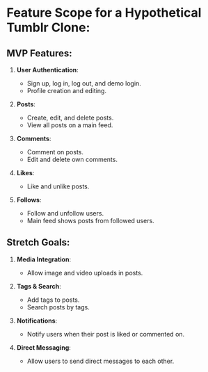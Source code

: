 # Feature Scope for a Hypothetical Tumblr Clone:

## MVP Features:

1. **User Authentication**:
   - Sign up, log in, log out, and demo login.
   - Profile creation and editing.

2. **Posts**:
   - Create, edit, and delete posts.
   - View all posts on a main feed.

3. **Comments**:
   - Comment on posts.
   - Edit and delete own comments.

4. **Likes**:
   - Like and unlike posts.

5. **Follows**:
   - Follow and unfollow users.
   - Main feed shows posts from followed users.

## Stretch Goals:

1. **Media Integration**:
   - Allow image and video uploads in posts.

2. **Tags & Search**:
   - Add tags to posts.
   - Search posts by tags.

3. **Notifications**:
   - Notify users when their post is liked or commented on.

4. **Direct Messaging**:
   - Allow users to send direct messages to each other.

